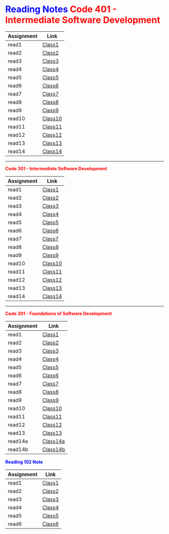 
# <span style="color:Blue">Reading Notes</span><span style="color:red"> **Code 401 - Intermediate Software Development**

| Assignment      | Link |
| ----------- | ----------- |
| read1  | [Class1](401/1.md)        |
| read2  | [Class2](401/2.md)        |
| read3  | [Class3](401/3.md)        |
| read4  | [Class4](401/4.md)        |
| read5  | [Class5](401/5.md)        |
| read6  | [Class6](401/6.md)        |
| read7  | [Class7](401/7.md)        |
| read8  | [Class8](401/8.md)        |
| read9  | [Class9](401/9.md)        |
| read10 | [Class10](401/11.md)     |
| read11 | [Class11](401/11.md)     |
| read12 | [Class12](401/12.md)     |
| read13 | [Class13](401/13.md)     |
| read14 | [Class14](401/14.md)     |

------------------------------

<span style="color:red"> **Code 301 - Intermediate Software Development**

| Assignment      | Link |
| ----------- | ----------- |
| read1  | [Class1](301/1.md)        |
| read2  | [Class2](301/2.md)        |
| read3  | [Class3](301/3.md)        |
| read4  | [Class4](301/4.md)        |
| read5  | [Class5](301/5.md)        |
| read6  | [Class6](301/6.md)        |
| read7  | [Class7](301/7.md)        |
| read8  | [Class8](301/8.md)        |
| read9  | [Class9](301/9.md)        |
| read10 | [Class10](301/11.md)     |
| read11 | [Class11](301/11.md)     |
| read12 | [Class12](301/12.md)     |
| read13 | [Class13](301/13.md)     |
| read14 | [Class14](301/14.md)     |

------------------------------



<span style="color:red">**Code 201 - Foundations of Software Development**

| Assignment      | Link |
| ----------- | ----------- |
| read1  | [Class1](201/1.md)        |
| read2  | [Class2](201/2.md)        |
| read3  | [Class3](201/3.md)        |
| read4  | [Class4](201/4.md)        |
| read5  | [Class5](201/5.md)        |
| read6  | [Class6](201/6.md)        |
| read7  | [Class7](201/7.md)        |
| read8  | [Class8](201/8.md)        |
| read9  | [Class9](201/9.md)        |
| read10 | [Class10](201/10.md)      |
| read11 | [Class11](201/11.md)      |
| read12 | [Class12](201/12.md)      |
| read13 | [Class13](201/13.md)      |
| read14a | [Class14a](201/14.md)      |
| read14b | [Class14b](201/14b.md)      |


<span style="color:Blue">**Reading 102 Note**

| Assignment      | Link |
| ----------- | ----------- |
| read1  | [Class1](class1.md)        |
| read2  | [Class2](class2.md)        |
| read3  | [Class3](class3.md)        |
| read4  | [Class4](class4.md)        |
| read5  | [Class5](class5.md)        |
| read6  | [Class6](class6.md)        |
